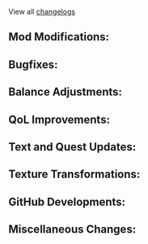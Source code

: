 
View all [changelogs](https://github.com/Divine-Journey-2/Divine-Journey-2/tree/main/changelog)

## Mod Modifications:


## Bugfixes:


## Balance Adjustments:


## QoL Improvements:


## Text and Quest Updates:


## Texture Transformations:


## GitHub Developments:


## Miscellaneous Changes:

